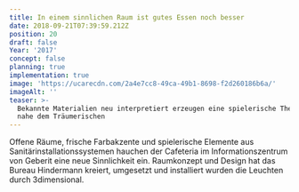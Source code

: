 ```yaml
---
title: In einem sinnlichen Raum ist gutes Essen noch besser
date: 2018-09-21T07:39:59.212Z
position: 20
draft: false
Year: '2017'
concept: false
planning: true
implementation: true
image: 'https://ucarecdn.com/2a4e7cc8-49ca-49b1-8698-f2d260186b6a/'
imageAlt: ''
teaser: >-
  Bekannte Materialien neu interpretiert erzeugen eine spielerische Themenwelt
  nahe dem Träumerischen
---
```

Offene Räume, frische Farbakzente und spielerische Elemente aus Sanitärinstallationssystemen hauchen der Cafeteria im Informationszentrum von Geberit eine neue Sinnlichkeit ein. Raumkonzept und Design hat das Bureau Hindermann kreiert, umgesetzt und installiert wurden die Leuchten durch 3dimensional.
